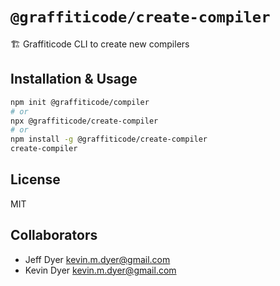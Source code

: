 # `@graffiticode/create-compiler`

🏗 Graffiticode CLI to create new compilers

## Installation & Usage

```bash
npm init @graffiticode/compiler
# or
npx @graffiticode/create-compiler
# or
npm install -g @graffiticode/create-compiler
create-compiler
```

## License

MIT

## Collaborators

- Jeff Dyer <kevin.m.dyer@gmail.com>
- Kevin Dyer <kevin.m.dyer@gmail.com>

